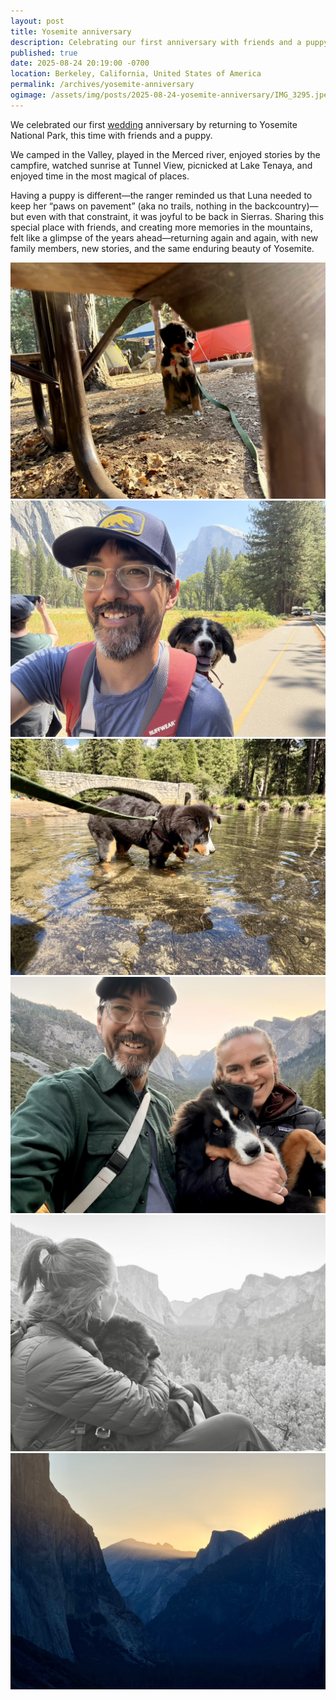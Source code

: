 ```yaml
---
layout: post
title: Yosemite anniversary
description: Celebrating our first anniversary with friends and a puppy
published: true
date: 2025-08-24 20:19:00 -0700
location: Berkeley, California, United States of America
permalink: /archives/yosemite-anniversary
ogimage: /assets/img/posts/2025-08-24-yosemite-anniversary/IMG_3295.jpeg
---
```

We celebrated our first [wedding](/archives/yosemite-wedding) anniversary by returning to Yosemite National Park, this time with friends and a puppy.

We camped in the Valley, played in the Merced river, enjoyed stories by the campfire, watched sunrise at Tunnel View, picnicked at Lake Tenaya, and enjoyed time in the most magical of places. 

Having a puppy is different—the ranger reminded us that Luna needed to keep her “paws on pavement” (aka no trails, nothing in the backcountry)—but even with that constraint, it was joyful to be back in Sierras. Sharing this special place with friends, and creating more memories in the mountains, felt like a glimpse of the years ahead—returning again and again, with new family members, new stories, and the same enduring beauty of Yosemite.

![Luna at the campsite][1]
![Benjamin carrying Luna in a backpack in the Valley][2]
![Luna in the Merced river][3]
![Benjamin, Cara, and Luna at sunrise][4]
![Cara and Luna looking out over the Valley][5]
![First light over the Valley][6]

[1]: /assets/img/posts/2025-08-24-yosemite-anniversary/IMG_3038.jpeg
[2]: /assets/img/posts/2025-08-24-yosemite-anniversary/IMG_3105.jpeg
[3]: /assets/img/posts/2025-08-24-yosemite-anniversary/IMG_3203.jpeg
[4]: /assets/img/posts/2025-08-24-yosemite-anniversary/IMG_3295.jpeg
[5]: /assets/img/posts/2025-08-24-yosemite-anniversary/IMG_3320.jpeg
[6]: /assets/img/posts/2025-08-24-yosemite-anniversary/IMG_3486.jpeg
